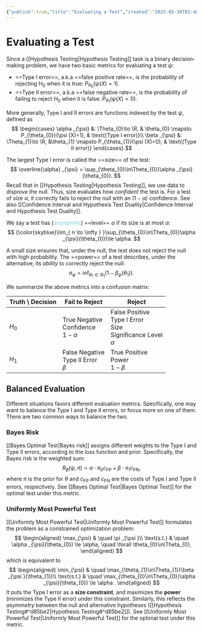 ```yaml
---
{"publish":true,"title":"Evaluating a Test","created":"2025-05-30T02:48:39","modified":"2025-05-30T04:01:42","cssclasses":""}
---
```



# Evaluating a Test

Since a [[Hypothesis Testing\|Hypothesis Testing]] task is a binary decision-making problem, we have two basic metrics for evaluating a test $\psi$:

- ==Type I error==, a.k.a ==false positive rate==, is the probability of rejecting $H_{0}$ when it is true: $P_{\theta_{0}}(\psi (X)=1)$.
- ==Type II error==, a.k.a ==false negative rate==, is the probability of failing to reject $H_{0}$ when it is false: $P_{\theta_{1}}(\psi (X)=0)$.

More generally, Type I and II errors are functions indexed by the test $\psi$, defined as
$$
\begin{cases}
\alpha _{\psi} &: \Theta_{0}\to \R, & \theta_{0} \mapsto P_{\theta_{0}}(\psi (X)=1), & \text{(Type I error)}\\
\beta _{\psi} &: \Theta_{1}\to \R, &\theta_{1} \mapsto P_{\theta_{1}}(\psi (X)=0), & \text{(Type II error)}
\end{cases}
$$

The largest Type I error is called the ==size== of the test:
$$
\overline{\alpha} _{\psi} = \sup_{\theta_{0}\in\Theta_{0}}\alpha _{\psi}(\theta_{0}).
$$
Recall that in [[Hypothesis Testing\|Hypothesis Testing]], we use data to *disprove* the null. Thus, size evaluates how *confident* the test is. For a test of size $\alpha$, it correctly fails to reject the null with an $(1-\alpha )$ confidence. See also [[Confidence Interval and Hypothesis Test Duality\|Confidence Interval and Hypothesis Test Duality]].

We say a test has (<span style="color:skyblue">asymptotic</span>) ==level== $\alpha$ if its size is at most $\alpha$:
$$
{\color{skyblue}\lim_{ n \to \infty } }\sup_{\theta_{0}\in\Theta_{0}}\alpha _{\psi}(\theta_{0})\le \alpha.
$$

A small size ensures that, under the null, the test does not reject the null with high probability. The ==power== of a test describes, under the alternative, its *ability* to correctly reject the null:
$$
\pi _{\psi} = \inf_{\theta_{1}\in\Theta_{1}}(1-\beta _{\psi}(\theta_{1})).
$$

We summarize the above metrics into a confusion matrix:

| Truth \\ Decision | Fail to Reject                             | Reject                                                                   |
| ----------------- | ------------------------------------------ | ------------------------------------------------------------------------ |
| $H_{0}$           | True Negative<br>Confidence<br>$1-\alpha$  | False Positive<br>Type I Error<br>Size<br>Significance Level<br>$\alpha$ |
| $H_{1}$           | False Negative<br>Type II Error<br>$\beta$ | True Positive<br>Power<br>$1-\beta$                                      |

## Balanced Evaluation

Different situations favors different evaluation metrics. Specifically, one may want to balance the Type I and Type II errors, or focus more on one of them. There are two common ways to balance the two.

### Bayes Risk

[[Bayes Optimal Test\|Bayes risk]] assigns different weights to the Type I and Type II errors, according to the loss function and prior. Specifically, the Bayes risk is the weighted sum:
$$
R_{B}(\psi,\pi ) = \alpha \cdot \pi_{0} c_{\mathrm{FP}} + \beta \cdot \pi_{1} c_{\mathrm{FN}},
$$
where $\pi$ is the prior for $\theta$ and $c_{\mathrm{FP}}$ and $c_{\mathrm{FN}}$ are the costs of Type I and Type II errors, respectively. See [[Bayes Optimal Test\|Bayes Optimal Test]] for the optimal test under this metric.

### Uniformly Most Powerful Test

[[Uniformly Most Powerful Test\|Uniformly Most Powerful Test]] formulates the problem as a constrained optimization problem:
$$
\begin{aligned}
\max_{\psi} & \quad \pi _{\psi }\\
\text{s.t.} & \quad \alpha _{\psi}(\theta_{0}) \le \alpha, \quad \forall \theta_{0}\in\Theta_{0},
\end{aligned}
$$
which is equivalent to
$$
\begin{aligned}
\min_{\psi} & \quad \max_{\theta_{1}\in\Theta_{1}}\beta  _{\psi }(\theta_{1})\\
\text{s.t.} & \quad \max_{\theta_{0}\in\Theta_{0}}\alpha _{\psi}(\theta_{0}) \le \alpha .
\end{aligned}
$$
It puts the Type I error as a **size constraint**, and maximizes the **power** (minimizes the Type II error) under this constraint. Similarly, this reflects the *asymmetry* between the null and alternative hypotheses ([[Hypothesis Testing#^d85be2\|Hypothesis Testing#^d85be2]]). See [[Uniformly Most Powerful Test\|Uniformly Most Powerful Test]] for the optimal test under this metric.
